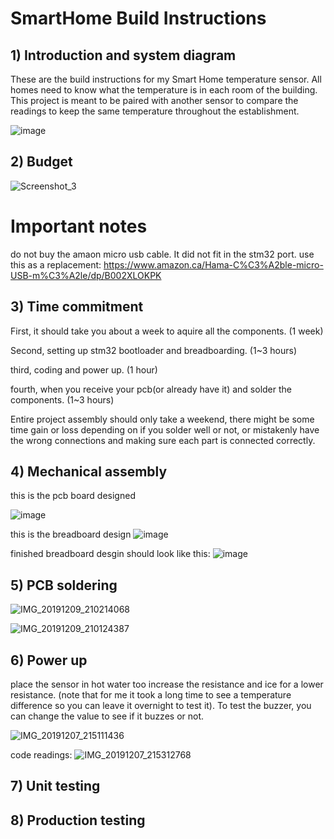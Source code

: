 # SmartHome Build Instructions

## 1) Introduction and system diagram

These are the build instructions for my Smart Home temperature sensor. All homes need to know what the temperature is in each room of the building. This project is meant to be paired with another sensor to compare the readings to keep the same temperature throughout the establishment. 

![image](https://user-images.githubusercontent.com/54862231/70490061-65fd3e00-1acb-11ea-9887-3e3e3a16a493.png)

## 2) Budget

![Screenshot_3](https://user-images.githubusercontent.com/54862231/67780749-eba5bc80-fa3c-11e9-9051-c0d799068fd1.png)

# Important notes 
do not buy the amaon micro usb cable. It did not fit in the stm32 port. use this as a replacement: https://www.amazon.ca/Hama-C%C3%A2ble-micro-USB-m%C3%A2le/dp/B002XLOKPK

## 3) Time commitment

First, it should take you about a week to aquire all the components. (1 week)

Second, setting up stm32 bootloader and breadboarding. (1~3 hours)

third, coding and power up. (1 hour)

fourth, when you receive your pcb(or already have it) and solder the components. (1~3 hours)

Entire project assembly should only take a weekend, there might be some time gain or loss depending on if you solder well or not, or mistakenly have the wrong connections and making sure each part is connected correctly.

## 4) Mechanical assembly

this is the pcb board designed

![image](https://user-images.githubusercontent.com/54862231/70086254-fb866280-15df-11ea-9747-9ca9253ebba7.png)

this is the breadboard design
![image](https://user-images.githubusercontent.com/54862231/70086292-12c55000-15e0-11ea-85b6-22c55b001d99.png)

finished breadboard desgin should look like this:
![image](https://user-images.githubusercontent.com/54862231/70077583-0edd0200-15cf-11ea-9273-255e69d3c73c.png)

## 5) PCB soldering

![IMG_20191209_210214068](https://user-images.githubusercontent.com/54862231/70554236-c41d3600-1b4a-11ea-9658-919d03557603.jpg)

![IMG_20191209_210124387](https://user-images.githubusercontent.com/54862231/70554180-abad1b80-1b4a-11ea-888f-ab77b838426f.jpg)

## 6) Power up

place the sensor in hot water too increase the resistance and ice for a lower resistance. (note that for me it took a long time to see a temperature difference so you can leave it overnight to test it). To test the buzzer, you can change the value to see if it buzzes or not.

![IMG_20191207_215111436](https://user-images.githubusercontent.com/54862231/70383582-26edb200-193e-11ea-8a1f-a55b292656c7.jpg)

code readings:
![IMG_20191207_215312768](https://user-images.githubusercontent.com/54862231/70383545-b050b480-193d-11ea-9e81-566d23c7aded.jpg)

## 7) Unit testing

## 8) Production testing
